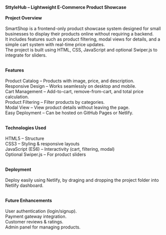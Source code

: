 **SttyleHub – Lightweight E-Commerce Product Showcase**<br><br>
**Project Overview**<br><br>
SmartShop is a frontend-only product showcase system designed for small businesses to display their products online without requiring a backend.<br>
It includes features such as product filtering, modal views for details, and a simple cart system with real-time price updates.<br>
The project is built using HTML, CSS, JavaScript and optional Swiper.js to integrate for sliders.<br><br>

**Features**<br><br>
Product Catalog – Products with image, price, and description.<br>
Responsive Design – Works seamlessly on desktop and mobile.<br>
Cart Management – Add-to-cart, remove-from-cart, and total price calculation.<br>
Product Filtering – Filter products by categories.<br>
Modal View – View product details without leaving the page.<br>
Easy Deployment – Can be hosted on GitHub Pages or Netlify.<br><br>

**Technologies Used**<br><br>
    HTML5 – Structure<br>
    CSS3 – Styling & responsive layouts<br>
    JavaScript (ES6) – Interactivity (cart, filtering, modal)<br>
    Optional Swiper.js – For product sliders<br><br>

**Deployment**<br><br>
    Deploy easily using Netlify, by draging and dropping the project folder into Netlify dashboard.<br><br>

**Future Enhancements**<br><br>
    User authentication (login/signup).<br>
    Payment gateway integration.<br>
    Customer reviews & ratings.<br>
    Admin panel for managing products.<br>
